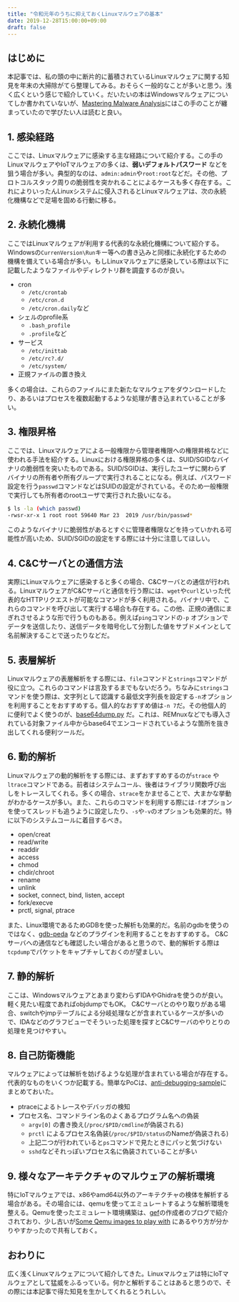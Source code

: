 ```yaml
---
title: "令和元年のうちに抑えておくLinuxマルウェアの基本"
date: 2019-12-28T15:00:00+09:00
draft: false
---
```


## はじめに

本記事では、私の頭の中に断片的に蓄積されているLinuxマルウェアに関する知見を年末の大掃除がてら整理してみる。おそらく一般的なことが多いと思う。浅く広くという感じで紹介していく。だいたいの本はWindowsマルウェアについてしか書かれていないが、[Mastering Malware Analysis](https://www.packtpub.com/networking-and-servers/mastering-malware-analysis)にはこの手のことが纏まっていたので学びたい人は読むと良い。

## 1. 感染経路

ここでは、Linuxマルウェアに感染する主な経路について紹介する。この手のLinuxマルウェアやIoTマルウェアの多くは、**弱いデフォルトパスワード** などを狙う場合が多い。典型的なのは、`admin:admin`や`root:root`などだ。その他、プロトコルスタック周りの脆弱性を突かれることによるケースも多く存在する。これによりいったんLinuxシステムに侵入されるとLinuxマルウェアは、次の永続化機構などで足場を固める行動に移る。

## 2. 永続化機構

ここではLinuxマルウェアが利用する代表的な永続化機構について紹介する。Windowsの`CurrenVersion\Run`キー等への書き込みと同様に永続化するための機構を備えている場合が多い。もしLinuxマルウェアに感染している際は以下に記載したようなファイルやディレクトリ群を調査するのが良い。

- cron
    - `/etc/crontab`
    - `/etc/cron.d`
    - `/etc/cron.daily`など
- シェルのprofile系
    - `.bash_profile`
    - `.profile`など
- サービス
    - `/etc/inittab`
    - `/etc/rc?.d/`
    - `/etc/system/`
- 正規ファイルの置き換え

多くの場合は、これらのファイルにまた新たなマルウェアをダウンロードしたり、あるいはプロセスを複数起動するような処理が書き込まれていることが多い。

## 3. 権限昇格

ここでは、Linuxマルウェアによる一般権限から管理者権限への権限昇格などに使われる手法を紹介する。Linuxにおける権限昇格の多くは、SUID/SGIDなバイナリの脆弱性を突いたものである。SUID/SGIDは、実行したユーザに関わらずバイナリの所有者や所有グループで実行されることになる。例えば、パスワード設定を行う`passwd`コマンドなどはSUIDの設定がされている。そのため一般権限で実行しても所有者のrootユーザで実行された扱いになる。

```sh
$ ls -la (which passwd)
-rwsr-xr-x 1 root root 59640 Mar 23  2019 /usr/bin/passwd*
```

このようなバイナリに脆弱性があるとすぐに管理者権限などを持っていかれる可能性が高いため、SUID/SGIDの設定をする際には十分に注意してほしい。

## 4. C&Cサーバとの通信方法

実際にLinuxマルウェアに感染すると多くの場合、C&Cサーバとの通信が行われる。LinuxマルウェアがC&Cサーバと通信を行う際には、`wget`や`curl`といった代表的なHTTPリクエストが可能なコマンドが多く利用される。バイナリ中で、これらのコマンドを呼び出して実行する場合も存在する。この他、正規の通信にまぎれさせるような形で行うものもある。例えば`ping`コマンドの`-p` オプションでデータを送信したり、送信データを暗号化して分割した値をサブドメインとして名前解決することで送ったりなどだ。

## 5. 表層解析

Linuxマルウェアの表層解析をする際には、`file`コマンドと`strings`コマンドが役に立つ。これらのコマンドは言及するまでもないだろう。ちなみに`strings`コマンドを使う際は、文字列として認識する最低文字列長を設定する`-n`オプションを利用することをおすすめする。個人的なおすすめ値は`-n 7`だ。その他個人的に便利でよく使うのが、[base64dump.py](https://github.com/DidierStevens/DidierStevensSuite/blob/master/base64dump.py) だ。これは、REMnuxなどでも導入されている対象ファイル中からbase64でエンコードされているような箇所を抜き出してくれる便利ツールだ。

## 6. 動的解析

Linuxマルウェアの動的解析をする際には、まずおすすめするのが`strace` や`ltrace`コマンドである。前者はシステムコール、後者はライブラリ関数呼び出しをトレースしてくれる。多くの場合、`strace`をかませることで、大まかな挙動がわかるケースが多い。また、これらのコマンドを利用する際には`-f`オプションを使ってスレッドも追うように設定したり、`-s`や`-v`のオプションも効果的だ。特に以下のシステムコールに着目するべき。

- open/creat
- read/write
- readdir
- access
- chmod
- chdir/chroot
- rename
- unlink
- socket, connect, bind, listen, accept
- fork/execve
- prctl, signal, ptrace

また、Linux環境であるためGDBを使った解析も効果的だ。名前のgdbを使うのではなく、[gdb-peda](https://github.com/longld/peda) などのプラグインを利用することをおすすめする。
C&Cサーバへの通信なども確認したい場合があると思うので、動的解析する際は`tcpdump`でパケットをキャプチャしておくのが望ましい。

## 7. 静的解析

ここは、Windowsマルウェアとあまり変わらずIDAやGhidraを使うのが良い。軽く見たい程度であればobjdumpでもOK。
C&Cサーバとのやり取りがある場合、switchやjmpテーブルによる分岐処理などが含まれているケースが多いので、IDAなどのグラフビューでそういった処理を探すとC&Cサーバのやりとりの処理を見つけやすい。

## 8. 自己防衛機能

マルウェアによっては解析を妨げるような処理が含まれている場合が存在する。代表的なものをいくつか記載する。簡単なPoCは、[anti-debugging-sample](https://github.com/owlinux1000/anti-debugging-sample)にまとめておいた。

- ptraceによるトレースやデバッガの検知
- プロセス名、コマンドライン名のよくあるプログラム名への偽装
    - `argv[0]` の書き換え(`/proc/$PID/cmdline`が偽装される)
    - `prctl` によるプロセス名偽装(`/proc/$PID/status`のNameが偽装される)
    - 上記二つが行われていると`ps`コマンドで見たときにパッと気づけない
    - `sshd`などそれっぽいプロセス名に偽装されていることが多い

## 9. 様々なアーキテクチャのマルウェアの解析環境

特にIoTマルウェアでは、x86やamd64以外のアーキテクチャの検体を解析する場合がある。その場合には、qemuを使ってエミュレートするような解析環境を整える。Qemuを使ったエミュレート環境構築は、[gef](https://github.com/hugsy/gef)の作成者のブログで紹介されており、少し古いが[Some Qemu images to play with](https://blahcat.github.io/2017/06/25/qemu-images-to-play-with/) にあるやり方が分かりやすかったので共有しておく。

## おわりに

広く浅くLinuxマルウェアについて紹介してきた。Linuxマルウェアは特にIoTマルウェアとして猛威をふるっている。何かと解析することはあると思うので、その際には本記事で得た知見を生かしてくれるとうれしい。
